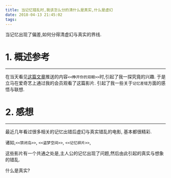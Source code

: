 ```yaml
---
title: 当记忆错乱时,我该怎么分的清什么是真实,什么是虚幻
date: 2018-04-13 21:45:02
tags:
---
```

当记忆出现了偏差,如何分得清虚幻与真实的界线.
<!--more-->
# 1. 概述参考
***
在当天看见[这篇文章][1]推送的内容`<<睁开你的双眼>>`时,引起了我一探究竟的兴趣. 于是立马在爱奇艺上通过我的会员观看了这篇影片. 引起了我一些关于`记忆差错`方面的感悟与联想.

[1]: (http://mp.weixin.qq.com/s/xulJaEAcMPRA-I1aIt7RhA)

# 2. 感想
***
最近几年看过很多相关的记忆出错后虚幻与真实错乱的电影, 基本都很精彩.

诸如,`<<禁闭岛>>`, `<<盗梦空间>>`, `<<记忆碎片>>`,

这些影片有一个共通之处是,主人公的记忆出现了问题,然后由此引起的真实与想象的错乱.

什么是真实? 